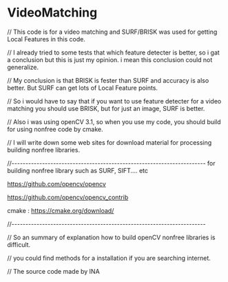 # VideoMatching

// This code is for a video matching and SURF/BRISK was used for getting Local Features in this code.

// I already tried to some tests that which feature detecter is better, so i gat a conclusion but this is just my opinion. i mean this conclusion could not generalize.

// My conclusion is that BRISK is fester than SURF and accuracy is also better. But SURF can get lots of Local Feature points. 

// So i would have to say that if you want to use feature detecter for a video matching you should use BRISK, but for just an image, SURF is better.

// Also i was using openCV 3.1, so when you use my code, you should build for using nonfree code by cmake. 

// I will write down some web sites for download material for processing building nonfree libraries.

//---------------------------------------------------------------------- for building nonfree library such as SURF, SIFT.... etc

https://github.com/opencv/opencv

https://github.com/opencv/opencv_contrib

cmake : https://cmake.org/download/ 

//----------------------------------------------------------------------

// So an summary of explanation how to build openCV nonfree libraries is difficult. 

// you could find methods for a installation if you are searching internet.

// The source code made by INA 
